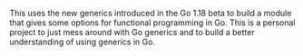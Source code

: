 This uses the new generics introduced in the Go 1.18 beta to build a module that gives some options for functional programming in Go.
This is a personal project to just mess around with Go generics and to build a better understanding of using generics in Go.
